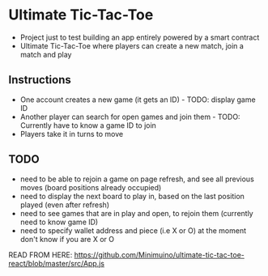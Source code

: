 # Ultimate Tic-Tac-Toe

- Project just to test building an app entirely powered by a smart contract
- Ultimate Tic-Tac-Toe where players can create a new match, join a match and play

## Instructions

- One account creates a new game (it gets an ID) - TODO: display game ID
- Another player can search for open games and join them - TODO: Currently have to know a game ID to join
- Players take it in turns to move

## TODO

- need to be able to rejoin a game on page refresh, and see all previous moves (board positions already occupied)
- need to display the next board to play in, based on the last position played (even after refresh)
- need to see games that are in play and open, to rejoin them (currently need to know game ID)
- need to specify wallet address and piece (i.e X or O) at the moment don't know if you are X or O

READ FROM HERE: https://github.com/Minimuino/ultimate-tic-tac-toe-react/blob/master/src/App.js
